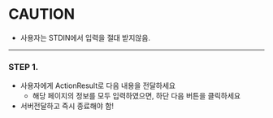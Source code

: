 # CAUTION
- 사용자는 STDIN에서 입력을 절대 받지않음.
---

### STEP 1.
- 사용자에게 ActionResult로 다음 내용을 전달하세요
  - 해당 페이지의 정보를 모두 입력하였으면, 하단 다음 버튼을 클릭하세요
- 서버전달하고 즉시 종료해야 함!